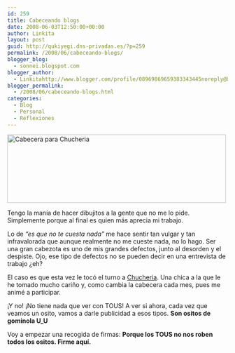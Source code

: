 ```yaml
---
id: 259
title: Cabeceando blogs
date: 2008-06-03T12:50:00+00:00
author: Linkita
layout: post
guid: http://qukiyegi.dns-privadas.es/?p=259
permalink: /2008/06/cabeceando-blogs/
blogger_blog:
  - sonnei.blogspot.com
blogger_author:
  - Linkitahttp://www.blogger.com/profile/08969869659383343445noreply@blogger.com
blogger_permalink:
  - /2008/06/cabeceando-blogs.html
categories:
  - Blog
  - Personal
  - Reflexiones
---
```

[<img src="http://farm3.static.flickr.com/2201/2524660114_6bbc5c82e1.jpg" alt="Cabecera para Chucheria" height="156" width="500" />](http://www.flickr.com/photos/linkita/2524660114/ "Cabecera para Chucheria by Linkita, on Flickr")

Tengo la manía de hacer dibujitos a la gente que no me lo pide. Simplemente porque al final es quien más aprecia mi trabajo.

Lo de <span style="font-style: italic;">&#8220;es que no te cuesta nada&#8221;</span> me hace sentir tan vulgar y tan infravalorada que aunque realmente no me cueste nada, no lo hago. Ser una gran cabezota es uno de mis grandes defectos, junto al desorden y el despiste. Ojo, ese tipo de defectos no se pueden decir en una entrevista de trabajo ¿eh?

El caso es que esta vez le tocó el turno a [Chucheria](http://chucheria.wordpress.com/). Una chica a la que le he tomado mucho cariño y, como cambia la cabecera cada mes, pues me animé a participar.

¡Y no! ¡No tiene nada que ver con TOUS! A ver si ahora, cada vez que veamos un osito, vamos a darle publicidad a esos tipos. <span style="font-weight: bold;">Son ositos de gominola U_U</span>

Voy a empezar una recogida de firmas: <span style="font-weight: bold;">Porque los TOUS no nos roben todos los ositos. Firme aquí.</span>